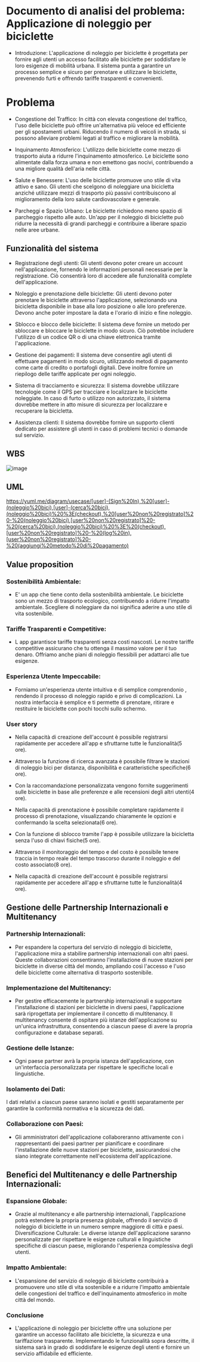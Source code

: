 # Documento di analisi del problema: Applicazione di noleggio per biciclette

- Introduzione: L'applicazione di noleggio per biciclette è progettata per fornire agli utenti un accesso facilitato alle biciclette per soddisfare le loro esigenze di mobilità urbana. Il sistema punta a garantire un processo semplice e sicuro per prenotare e utilizzare le biciclette, prevenendo furti e offrendo tariffe trasparenti e convenienti.

# Problema

- Congestione del Traffico: In città con elevata congestione del traffico, l'uso delle biciclette può offrire un'alternativa più veloce ed efficiente per gli spostamenti urbani. Riducendo il numero di veicoli in strada, si possono alleviare problemi legati al traffico e migliorare la mobilità.

- Inquinamento Atmosferico: L'utilizzo delle biciclette come mezzo di trasporto aiuta a ridurre l'inquinamento atmosferico. Le biciclette sono alimentate dalla forza umana e non emettono gas nocivi, contribuendo a una migliore qualità dell'aria nelle città.

- Salute e Benessere: L'uso delle biciclette promuove uno stile di vita attivo e sano. Gli utenti che scelgono di noleggiare una bicicletta anziché utilizzare mezzi di trasporto più passivi contribuiscono al miglioramento della loro salute cardiovascolare e generale.

- Parcheggi e Spazio Urbano: Le biciclette richiedono meno spazio di parcheggio rispetto alle auto. Un'app per il noleggio di biciclette può ridurre la necessità di grandi parcheggi e contribuire a liberare spazio nelle aree urbane.

## Funzionalità del sistema

- Registrazione degli utenti: Gli utenti devono poter creare un account nell'applicazione, fornendo le informazioni personali necessarie per la registrazione. Ciò consentirà loro di accedere alle funzionalità complete dell'applicazione.

- Noleggio e prenotazione delle biciclette: Gli utenti devono poter prenotare le biciclette attraverso l'applicazione, selezionando una bicicletta disponibile in base alla loro posizione o alle loro preferenze. Devono anche poter impostare la data e l'orario di inizio e fine noleggio.

- Sblocco e blocco delle biciclette: Il sistema deve fornire un metodo per sbloccare e bloccare le biciclette in modo sicuro. Ciò potrebbe includere l'utilizzo di un codice QR o di una chiave elettronica tramite l'applicazione.

- Gestione dei pagamenti: Il sistema deve consentire agli utenti di effettuare pagamenti in modo sicuro, utilizzando metodi di pagamento come carte di credito o portafogli digitali. Deve inoltre fornire un riepilogo delle tariffe applicate per ogni noleggio.

- Sistema di tracciamento e sicurezza: Il sistema dovrebbe utilizzare tecnologie come il GPS per tracciare e localizzare le biciclette noleggiate. In caso di furto o utilizzo non autorizzato, il sistema dovrebbe mettere in atto misure di sicurezza per localizzare e recuperare la bicicletta.

- Assistenza clienti: Il sistema dovrebbe fornire un supporto clienti dedicato per assistere gli utenti in caso di problemi tecnici o domande sul servizio.

## WBS
![image](https://github.com/Igor-Miti/compito/assets/101175082/823d3219-1585-47c1-9da6-538479f43260)

## UML
https://yuml.me/diagram/usecase/[user]-(Sign%20In),%20[user]-(noleggio%20bici),[user]-(cerca%20bici),(noleggio%20bici)%20%3E(checkout),%20[user%20non%20registrato]%20-%20(noleggio%20bici),[user%20non%20registrato]%20-%20(cerca%20bici),(noleggio%20bici)%20%3E%20(checkout),[user%20non%20registrato]%20-%20(log%20in),[user%20non%20registrato]%20-%20(aggiungi%20metodo%20di%20pagamento)
## Value proposition

### Sostenibilità Ambientale:

- E' un app che tiene conto della sostenibilità ambientale. Le biciclette sono un mezzo di trasporto ecologico, contribuendo a ridurre l'impatto ambientale. Scegliere di noleggiare da noi significa aderire a uno stile di vita sostenibile.

### Tariffe Trasparenti e Competitive:

- L app garantisce tariffe trasparenti senza costi nascosti. Le nostre tariffe competitive assicurano che tu ottenga il massimo valore per il tuo denaro. Offriamo anche piani di noleggio flessibili per adattarci alle tue esigenze.

### Esperienza Utente Impeccabile:

- Forniamo un'esperienza utente intuitiva e di semplice comprendonio , rendendo il processo di noleggio rapido e privo di complicazioni. La nostra interfaccia è semplice e ti permette di prenotare, ritirare e restituire le biciclette con pochi tocchi sullo schermo.

### User story
- Nella capacità di creazione dell'account è possibile registrarsi rapidamente per accedere all'app e sfruttarne tutte le funzionalità(5 ore).

- Attraverso la funzione di ricerca avanzata è possibile filtrare le stazioni di noleggio bici per distanza, disponibilità e caratteristiche specifiche(6 ore).

- Con la raccomandazione personalizzata vengono fornite suggerimenti sulle biciclette in base alle preferenze e alle recensioni degli altri utenti(4 ore).

- Nella capacità di prenotazione è possibile completare rapidamente il processo di prenotazione, visualizzando chiaramente le opzioni e confermando la scelta selezionata(6 ore).

- Con la funzione di sblocco tramite l'app è possibile utilizzare la bicicletta senza l'uso di chiavi fisiche(5 ore).

- Attraverso il monitoraggio del tempo e del costo è possibile tenere traccia in tempo reale del tempo trascorso durante il noleggio e del costo associato(8 ore).

- Nella capacità di creazione dell'account è possibile registrarsi rapidamente per accedere all'app e sfruttarne tutte le funzionalità(4 ore).

## Gestione delle Partnership Internazionali e Multitenancy
### Partnership Internazionali:
- Per espandere la copertura del servizio di noleggio di biciclette, l'applicazione mira a stabilire partnership internazionali con altri paesi. Queste collaborazioni consentiranno l'installazione di nuove stazioni per biciclette in diverse città del mondo, ampliando così l'accesso e l'uso delle biciclette come alternativa di trasporto sostenibile.

### Implementazione del Multitenancy:
- Per gestire efficacemente le partnership internazionali e supportare l'installazione di stazioni per biciclette in diversi paesi, l'applicazione sarà riprogettata per implementare il concetto di multitenancy. Il multitenancy consente di ospitare più istanze dell'applicazione su un'unica infrastruttura, consentendo a ciascun paese di avere la propria configurazione e database separati.

### Gestione delle Istanze:
- Ogni paese partner avrà la propria istanza dell'applicazione, con un'interfaccia personalizzata per rispettare le specifiche locali e linguistiche.
### Isolamento dei Dati:
I dati relativi a ciascun paese saranno isolati e gestiti separatamente per garantire la conformità normativa e la sicurezza dei dati.
### Collaborazione con Paesi:
- Gli amministratori dell'applicazione collaboreranno attivamente con i rappresentanti dei paesi partner per pianificare e coordinare l'installazione delle nuove stazioni per biciclette, assicurandosi che siano integrate correttamente nell'ecosistema dell'applicazione.
## Benefici del Multitenancy e delle Partnership Internazionali:
### Espansione Globale:
- Grazie al multitenancy e alle partnership internazionali, l'applicazione potrà estendere la propria presenza globale, offrendo il servizio di noleggio di biciclette in un numero sempre maggiore di città e paesi.
Diversificazione Culturale: Le diverse istanze dell'applicazione saranno personalizzate per rispettare le esigenze culturali e linguistiche specifiche di ciascun paese, migliorando l'esperienza complessiva degli utenti.
### Impatto Ambientale:
- L'espansione del servizio di noleggio di biciclette contribuirà a promuovere uno stile di vita sostenibile e a ridurre l'impatto ambientale delle congestioni del traffico e dell'inquinamento atmosferico in molte città del mondo.



### Conclusione
- L'applicazione di noleggio per biciclette offre una soluzione per garantire un accesso facilitato alle biciclette, la sicurezza e una tariffazione trasparente. Implementando le funzionalità sopra descritte, il sistema sarà in grado di soddisfare le esigenze degli utenti e fornire un servizio affidabile ed efficiente.
